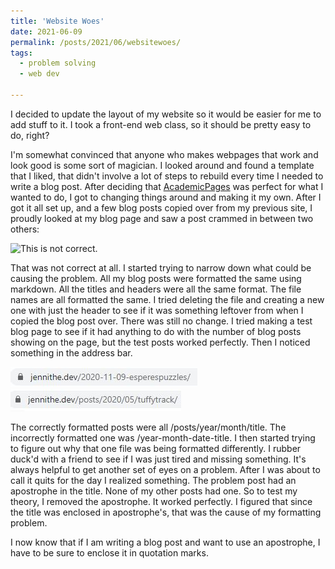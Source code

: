 ```yaml
---
title: 'Website Woes'
date: 2021-06-09
permalink: /posts/2021/06/websitewoes/
tags:
  - problem solving
  - web dev
 
---
```


I decided to update the layout of my website so it would be easier for me to add stuff to it. I took a front-end web class, so it should be pretty easy to do, right? 

I'm somewhat convinced that anyone who makes webpages that work and look good is some sort of magician. I looked around and found a template that I liked, that didn't involve a lot of steps to rebuild every time I needed to write a blog post. After deciding that [AcademicPages](https://academicpages.github.io/) was perfect for what I wanted to do, I got to changing things around and making it my own. After I got it all set up, and a few blog posts copied over from my previous site, I proudly looked at my blog page and saw a post crammed in between two others: 

<img title="This is not correct." img src="https://jennithe.dev/images/WebsiteWoes.jpg">

That was not correct at all. I started trying to narrow down what could be causing the problem. All my blog posts were formatted the same using markdown. All the titles and headers were all the same format. The file names are all formatted the same. I tried deleting the file and creating a new one with just the header to see if it was something leftover from when I copied the blog post over. There was still no change. I tried making a test blog page to see if it had anything to do with the number of blog posts showing on the page, but the test posts worked perfectly. Then I noticed something in the address bar. 

![](/images/WebsiteWoes1.jpg)
![](/images/WebsiteWoes2.jpg)

The correctly formatted posts were all /posts/year/month/title. The incorrectly formatted one was /year-month-date-title. I then started trying to figure out why that one file was being formatted differently. I rubber duck'd with a friend to see if I was just tired and missing something. It's always helpful to get another set of eyes on a problem. After I was about to call it quits for the day I realized something. The problem post had an apostrophe in the title. None of my other posts had one. So to test my theory, I removed the apostrophe. It worked perfectly. I figured that since the title was enclosed in apostrophe's, that was the cause of my formatting problem.

I now know that if I am writing a blog post and want to use an apostrophe, I have to be sure to enclose it in quotation marks. 

